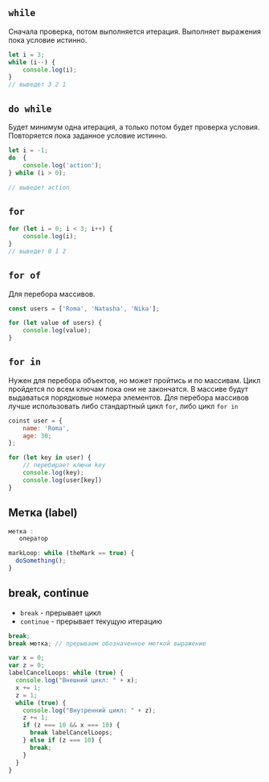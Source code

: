 ## `while`
Сначала проверка, потом выполняется итерация. Выполняет выражения пока условие истинно.
```js
let i = 3;
while (i--) {
	console.log(i);
}
// выведет 3 2 1
```

## `do while`
Будет минимум одна итерация, а только потом будет проверка условия. Повторяется пока заданное условие истинно.
```js
let i = -1;
do  {
	console.log('action');
} while (i > 0);

// выведет action
```
## `for`
```js
for (let i = 0; i < 3; i++) {
	console.log(i);
}
// выведет 0 1 2
```

## `for of`
Для перебора массивов.

```js
const users = ['Roma', 'Natasha', 'Nika'];

for (let value of users) {
	console.log(value);
}
```

## `for in`
Нужен для перебора объектов, но может пройтись и по массивам. Цикл пройдется по всем ключам пока они не закончатся. В массиве будут выдаваться порядковые номера элементов. Для перебора массивов лучше использовать либо стандартный цикл `for`, либо цикл `for in`

```js
coinst user = {
	name: 'Roma',
	age: 30;
};

for (let key in user) {
	// перебирает ключи key
	console.log(key);
	console.log(user[key])
}
```

## Метка (label)
```js
метка :
   оператор

markLoop: while (theMark == true) {
  doSomething();
}
```
## break, continue
- `break` - прерывает цикл
- `continue` - прерывает текущую итерацию

```js
break;
break метка; // прерываем обозначенное меткой выражение

var x = 0;
var z = 0;
labelCancelLoops: while (true) {
  console.log("Внешний цикл: " + x);
  x += 1;
  z = 1;
  while (true) {
    console.log("Внутренний цикл: " + z);
    z += 1;
    if (z === 10 && x === 10) {
      break labelCancelLoops;
    } else if (z === 10) {
      break;
    }
  }
}
```

